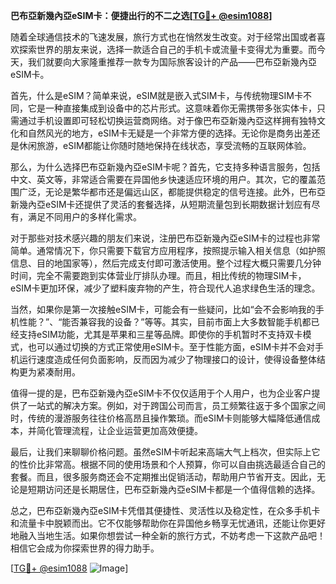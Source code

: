**巴布亞新幾內亞eSIM卡：便捷出行的不二之选[[TG💪+ @esim1088](https://t.me/s/esim1088)]**

随着全球通信技术的飞速发展，旅行方式也在悄然发生改变。对于经常出国或者喜欢探索世界的朋友来说，选择一款适合自己的手机卡或流量卡变得尤为重要。而今天，我们就要向大家隆重推荐一款专为国际旅客设计的产品——巴布亞新幾內亞eSIM卡。

首先，什么是eSIM？简单来说，eSIM就是嵌入式SIM卡，与传统物理SIM卡不同，它是一种直接集成到设备中的芯片形式。这意味着你无需携带多张实体卡，只需通过手机设置即可轻松切换运营商网络。对于像巴布亞新幾內亞这样拥有独特文化和自然风光的地方，eSIM卡无疑是一个非常方便的选择。无论你是商务出差还是休闲旅游，eSIM都能让你随时随地保持在线状态，享受流畅的互联网体验。

那么，为什么选择巴布亞新幾內亞eSIM卡呢？首先，它支持多种语言服务，包括中文、英文等，非常适合需要在异国他乡快速适应环境的用户。其次，它的覆盖范围广泛，无论是繁华都市还是偏远山区，都能提供稳定的信号连接。此外，巴布亞新幾內亞eSIM卡还提供了灵活的套餐选择，从短期流量包到长期数据计划应有尽有，满足不同用户的多样化需求。

对于那些对技术感兴趣的朋友们来说，注册巴布亞新幾內亞eSIM卡的过程也非常简单。通常情况下，你只需要下载官方应用程序，按照提示输入相关信息（如护照信息、目的地国家等），然后完成支付即可激活使用。整个过程大概只需要几分钟时间，完全不需要跑到实体营业厅排队办理。而且，相比传统的物理SIM卡，eSIM卡更加环保，减少了塑料废弃物的产生，符合现代人追求绿色生活的理念。

当然，如果你是第一次接触eSIM卡，可能会有一些疑问，比如“会不会影响我的手机性能？”、“能否兼容我的设备？”等等。其实，目前市面上大多数智能手机都已经支持eSIM功能，尤其是苹果和三星等品牌。即使你的手机暂时不支持双卡模式，也可以通过切换的方式正常使用eSIM卡。至于性能方面，eSIM卡并不会对手机运行速度造成任何负面影响，反而因为减少了物理接口的设计，使得设备整体结构更为紧凑耐用。

值得一提的是，巴布亞新幾內亞eSIM卡不仅仅适用于个人用户，也为企业客户提供了一站式的解决方案。例如，对于跨国公司而言，员工频繁往返于多个国家之间时，传统的漫游服务往往价格高昂且操作繁琐。而eSIM卡则能够大幅降低通信成本，并简化管理流程，让企业运营更加高效便捷。

最后，让我们来聊聊价格问题。虽然eSIM卡听起来高端大气上档次，但实际上它的性价比非常高。根据不同的使用场景和个人预算，你可以自由挑选最适合自己的套餐。而且，很多服务商还会不定期推出促销活动，帮助用户节省开支。因此，无论是短期访问还是长期居住，巴布亞新幾內亞eSIM卡都是一个值得信赖的选择。

总之，巴布亞新幾內亞eSIM卡凭借其便捷性、灵活性以及稳定性，在众多手机卡和流量卡中脱颖而出。它不仅能够帮助你在异国他乡畅享无忧通讯，还能让你更好地融入当地生活。如果你想尝试一种全新的旅行方式，不妨考虑一下这款产品吧！相信它会成为你探索世界的得力助手。

[[TG💪+ @esim1088](https://t.me/s/esim1088) ![Image](https://i.postimg.cc/4NQfJmqS/Snipaste-2025-05-13-00-14-12.png)]